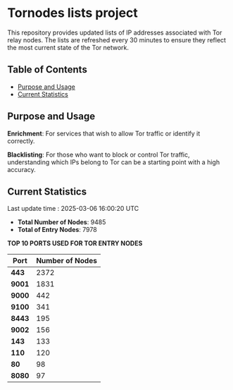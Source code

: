 # Tornodes lists project

This repository provides updated lists of IP addresses associated with Tor relay nodes. The lists are refreshed every 30 minutes to ensure they reflect the most current state of the Tor network.

## Table of Contents

- [Purpose and Usage](#purpose-and-usage)
- [Current Statistics](#current-statistics)


## Purpose and Usage

**Enrichment**: For services that wish to allow Tor traffic or identify it correctly.

**Blacklisting**: For those who want to block or control Tor traffic, understanding which IPs belong to Tor can be a starting point with a high accuracy.

## Current Statistics

Last update time : 2025-03-06 16:00:20 UTC

- **Total Number of Nodes**: 9485
- **Total of Entry Nodes**: 7978

**TOP 10 PORTS USED FOR TOR ENTRY NODES**

| **Port** | **Number of Nodes** |
|------|-----------------|
| **443**   | 2372  |
| **9001**   | 1831  |
| **9000**   | 442  |
| **9100**   | 341  |
| **8443**   | 195  |
| **9002**   | 156  |
| **143**   | 133  |
| **110**   | 120  |
| **80**   | 98  |
| **8080**   | 97  |


